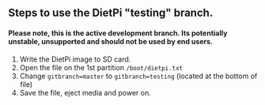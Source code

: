 ## Steps to use the DietPi "testing" branch.
#### Please note, this is the active development branch. Its potentially unstable, unsupported and should not be used by end users.

1. Write the DietPi image to SD card.
2. Open the file on the 1st partition ```/boot/dietpi.txt```
3. Change ```gitbranch=master``` to ```gitbranch=testing``` (located at the bottom of file)
4. Save the file, eject media and power on.
